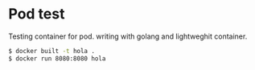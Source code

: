 # Pod test 

Testing container for pod. writing with golang and lightweghit container.

```bash
$ docker built -t hola .
$ docker run 8080:8080 hola
```

   
